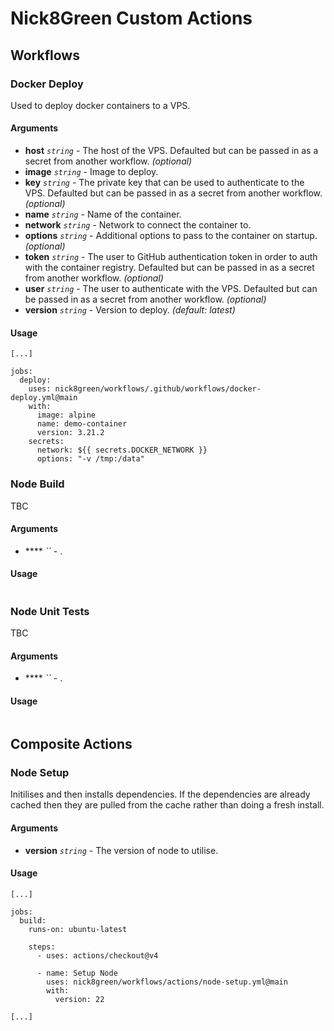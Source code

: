 # Nick8Green Custom Actions

## Workflows

### Docker Deploy

Used to deploy docker containers to a VPS.

#### Arguments

- **host** _`string`_ - The host of the VPS. Defaulted but can be passed in as a secret from another workflow. _(optional)_
- **image** _`string`_ - Image to deploy.
- **key** _`string`_ - The private key that can be used to authenticate to the VPS. Defaulted but can be passed in as a secret from another workflow. _(optional)_
- **name** _`string`_ - Name of the container.
- **network** _`string`_ - Network to connect the container to.
- **options** _`string`_ - Additional options to pass to the container on startup. _(optional)_
- **token** _`string`_ - The user to GitHub authentication token in order to auth with the container registry. Defaulted but can be passed in as a secret from another workflow. _(optional)_
- **user** _`string`_ - The user to authenticate with the VPS. Defaulted but can be passed in as a secret from another workflow. _(optional)_
- **version** _`string`_ - Version to deploy. _(default: latest)_

#### Usage

```
[...]

jobs:
  deploy:
    uses: nick8green/workflows/.github/workflows/docker-deploy.yml@main
    with:
      image: alpine
      name: demo-container
      version: 3.21.2
    secrets:
      network: ${{ secrets.DOCKER_NETWORK }}
      options: "-v /tmp:/data"
```

### Node Build

TBC

#### Arguments

- **** _``_ - .

#### Usage

```
```

### Node Unit Tests

TBC

#### Arguments

- **** _``_ - .

#### Usage

```
```

## Composite Actions

### Node Setup

Initilises and then installs dependencies. If the dependencies are already cached then they are pulled from the cache rather than doing a fresh install.

#### Arguments

- **version** _`string`_ - The version of node to utilise.

#### Usage

```
[...]

jobs:
  build:
    runs-on: ubuntu-latest

    steps:
      - uses: actions/checkout@v4

      - name: Setup Node
        uses: nick8green/workflows/actions/node-setup.yml@main
        with:
          version: 22

[...]
```
